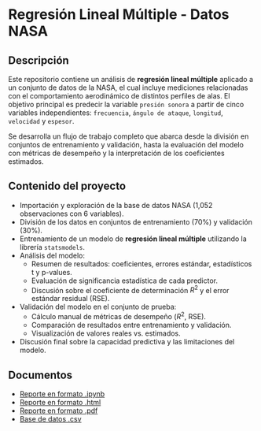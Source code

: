 # Regresión Lineal Múltiple - Datos NASA

## Descripción
Este repositorio contiene un análisis de **regresión lineal múltiple** aplicado a un conjunto de datos de la NASA, el cual incluye mediciones relacionadas con el comportamiento aerodinámico de distintos perfiles de alas. El objetivo principal es predecir la variable `presión sonora` a partir de cinco variables independientes: `frecuencia`, `ángulo de ataque`, `longitud`, `velocidad` y `espesor`.

Se desarrolla un flujo de trabajo completo que abarca desde la división en conjuntos de entrenamiento y validación, hasta la evaluación del modelo con métricas de desempeño y la interpretación de los coeficientes estimados.

## **Contenido del proyecto**

- Importación y exploración de la base de datos NASA (1,052 observaciones con 6 variables).
- División de los datos en conjuntos de entrenamiento (70%) y validación (30%).
- Entrenamiento de un modelo de **regresión lineal múltiple** utilizando la librería `statsmodels`.
- Análisis del modelo:
  - Resumen de resultados: coeficientes, errores estándar, estadísticos t y p-values.
  - Evaluación de significancia estadística de cada predictor.
  - Discusión sobre el coeficiente de determinación $R^2$ y el error estándar residual (RSE).
- Validación del modelo en el conjunto de prueba:
  - Cálculo manual de métricas de desempeño ($R^2$, RSE).
  - Comparación de resultados entre entrenamiento y validación.
  - Visualización de valores reales vs. estimados.
- Discusión final sobre la capacidad predictiva y las limitaciones del modelo.

## **Documentos**

- [Reporte en formato .ipynb](./RLM.ipynb)  
- [Reporte en formato .html](./RLM.html)  
- [Reporte en formato .pdf](./RLM.pdf)  
- [Base de datos .csv](./A1.3_NASA.csv)  
